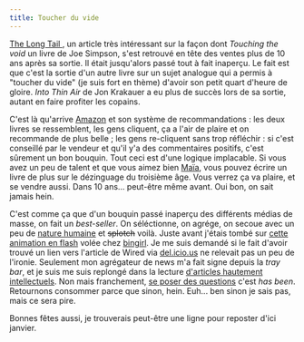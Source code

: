 ```yaml
---
title: Toucher du vide
---
```


[The Long Tail ](http://www.wired.com/wired/archive/12.10/tail.html), un
article très intéressant sur la façon dont _Touching the void_ un livre de Joe
Simpson, s'est retrouvé en tête des ventes plus de 10 ans après sa sortie. Il
était jusqu'alors passé tout à fait inaperçu. Le fait est que c'est la sortie
d'un autre livre sur un sujet analogue qui a permis à "toucher du vide" (je
suis fort en thème) d'avoir son petit quart d'heure de gloire. _Into Thin Air_
de Jon Krakauer a eu plus de succès lors de sa sortie, autant en faire
profiter les copains.

C'est là qu'arrive [Amazon](http://www.amazon.com) et son système de
recommandations : les deux livres se ressemblent, les gens cliquent, ça a
l'air de plaire et on recommande de plus belle ; les gens re-cliquent sans
trop réfléchir : si c'est conseillé par le vendeur et qu'il y'a des
commentaires positifs, c'est sûrement un bon bouquin. Tout ceci est d'une
logique implacable. Si vous avez un peu de talent et que vous aimez bien
[Maïa](http://www.20six.fr/maia), vous pouvez écrire un livre de plus sur le
dézinguage du troisième âge. Vous verrez ça va plaire, et se vendre aussi.
Dans 10 ans... peut-être même avant. Oui bon, on sait jamais hein.

C'est comme ça que d'un bouquin passé inaperçu des différents médias de masse,
on fait un _best-seller_. On séléctionne, on agrége, on secoue avec un peu de
[nature humaine](http://en.wikipedia.org/wiki/Meme) et <s>splotch</s> voilà.
Juste avant j'étais tombé sur [cette animation en
flash](http://www.robinsloan.com/epic/) volée chez
[bingirl](http://www.coredumped.net). Je me suis demandé si le fait d'avoir
trouvé un lien vers l'article de Wired via [del.icio.us](http://del.icio.us)
ne relevait pas un peu de l'ironie. Seulement mon agrégateur de news m'a fait
signe depuis la _tray bar_, et je suis me suis replongé dans la lecture
[d'articles hautement
intellectuels](http://www.theregister.co.uk/2004/12/22/mobile_phones_dna/).
Non mais franchement, [se poser des questions](http://www.google-watch.org/)
c'est _has been_. Retournons consommer parce que sinon, hein. Euh... ben sinon
je sais pas, mais ce sera pire.

Bonnes fêtes aussi, je trouverais peut-être une ligne pour reposter d'ici
janvier.

